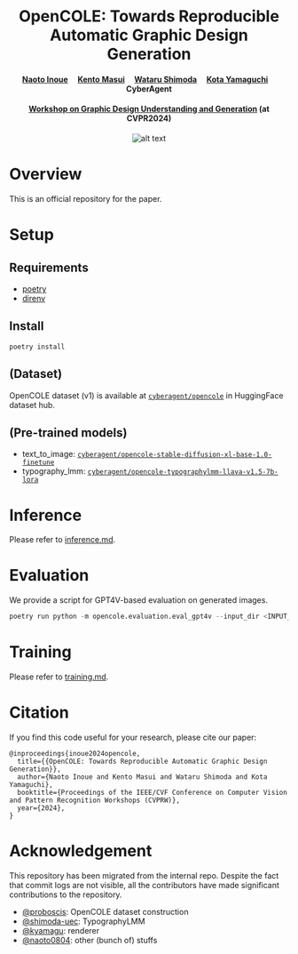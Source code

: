 <div align="center">
<h1> OpenCOLE: Towards Reproducible Automatic Graphic Design Generation </h3>

<h4 align="center">
    <a href="https://naoto0804.github.io/">Naoto Inoue</a>&emsp;
    <a href="https://scholar.google.co.jp/citations?user=ekIeOUAAAAAJ&hl=en">Kento Masui</a>&emsp;
    <a href="https://scholar.google.co.jp/citations?user=fdXoV1UAAAAJ">Wataru Shimoda</a>&emsp;
    <a href="https://sites.google.com/view/kyamagu">Kota Yamaguchi</a>&emsp;
    <br>
    CyberAgent
</h4>

<h4 align="center">
<a href="https://sites.google.com/view/gdug-workshop/">Workshop on Graphic Design Understanding and Generation</a> (at CVPR2024)
</h4>

![alt text](figs/main_results.png)

</div>

# Overview

This is an official repository for the paper.

# Setup

## Requirements

- [poetry](https://python-poetry.org/)
- [direnv](https://github.com/direnv/direnv)

## Install

```
poetry install
```

## (Dataset)
OpenCOLE dataset (v1) is available at [`cyberagent/opencole`](https://huggingface.co/datasets/cyberagent/opencole) in HuggingFace dataset hub.

## (Pre-trained models)
- text_to_image: [`cyberagent/opencole-stable-diffusion-xl-base-1.0-finetune`](https://huggingface.co/cyberagent/opencole-stable-diffusion-xl-base-1.0-finetune)
- typography_lmm: [`cyberagent/opencole-typographylmm-llava-v1.5-7b-lora`](https://huggingface.co/cyberagent/opencole-typographylmm-llava-v1.5-7b-lora)

# Inference

Please refer to [inference.md](./docs/inference.md).

# Evaluation

We provide a script for GPT4V-based evaluation on generated images.

```python
poetry run python -m opencole.evaluation.eval_gpt4v --input_dir <INPUT_DIR> --output_path <OUTPUT_PATH>
```

# Training

Please refer to [training.md](./docs/training.md).

# Citation

If you find this code useful for your research, please cite our paper:

```
@inproceedings{inoue2024opencole,
  title={{OpenCOLE: Towards Reproducible Automatic Graphic Design Generation}},
  author={Naoto Inoue and Kento Masui and Wataru Shimoda and Kota Yamaguchi},
  booktitle={Proceedings of the IEEE/CVF Conference on Computer Vision and Pattern Recognition Workshops (CVPRW)},
  year={2024},
}
```

# Acknowledgement
This repository has been migrated from the internal repo. Despite the fact that commit logs are not visible, all the contributors have made significant contributions to the repository.

- [@proboscis](https://github.com/proboscis): OpenCOLE dataset construction
- [@shimoda-uec](https://github.com/shimoda-uec): TypographyLMM
- [@kyamagu](https://github.com/kyamagu): renderer
- [@naoto0804](https://github.com/naoto0804): other (bunch of) stuffs